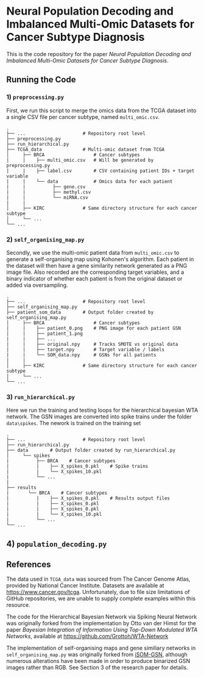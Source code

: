 Neural Population Decoding and Imbalanced Multi-Omic Datasets for Cancer Subtype Diagnosis
============================   
This is the code repository for the paper *Neural Population Decoding and Imbalanced Multi-Omic Datasets for Cancer Subtype Diagnosis*.


## Running the Code
### 1)  `preprocessing.py`
First, we run this script to merge the omics data from the TCGA dataset into a single CSV file per cancer subtype, named `multi_omic.csv`.

    .
    ├── ...                     # Repository root level
    ├── preprocessing.py        
    ├── run_hierarchical.py
    ├── TCGA_data               # Multi-omic dataset from TCGA
    │     ├── BRCA                  # Cancer subtypes
    |     |    ├── multi_omic.csv   # Will be generated by preprocessing.py
    |     |    ├── label.csv        # CSV containing patient IDs + target variable
    |     |    └── data             # Omics data for each patient
    |     |          ├── gene.csv
    |     |          ├── methyl.csv
    |     |          └── miRNA.csv
    |     |          
    │     ├── KIRC              # Same directory structure for each cancer subtype       
    │     └── ...                
    └── ...


### 2)  `self_organising_map.py`
Secondly, we use the multi-omic patient data from `multi_omic.csv` to generate a self-organising map using Kohonen's algorithm. Each patient in the dataset will then have a gene similarity network generated as a PNG image file. Also recorded are the corresponding target variables, and a binary indicator of whether each patient is from the original dataset or added via oversampling.

    .
    ├── ...                     # Repository root level
    ├── self_organising_map.py        
    ├── patient_som_data        # Output folder created by self_organising_map.py
    │     ├── BRCA                  # Cancer subtypes
    |     |    ├── patient_0.png    # PNG image for each patient GSN
    |     |    ├── patient_1.png    
    |     |    ├── ...  
    |     |    ├── original.npy     # Tracks SMOTE vs original data
    |     |    ├── target.npy       # Target variable / labels
    |     |    └── SOM_data.npy     # GSNs for all patients
    |     |          
    │     ├── KIRC              # Same directory structure for each cancer subtype       
    │     └── ...                
    └── ...



### 3)  `run_hierarchical.py`

Here we run the training and testing loops for the hierarchical bayesian WTA network. The GSN images are converted into spike trains under the folder `data\spikes`. The nework is trained on the training set

    .
    ├── ...                     # Repository root level
    ├── run_hierarchical.py        
    ├── data        # Output folder created by run_hierarchical.py
    │     └── spikes                  
    |          ├── BRCA    # Cancer subtypes
    |          |    ├── X_spikes_0.pkl    # Spike trains
    |          |    └── X_spikes_10.pkl                    
    |          └── ...  
    |
    ├── results         
    |       └── BRCA    # Cancer subtypes     
    |          |    ├── X_spikes_0.pkl    # Results output files
    |          |    ├── X_spikes_0.pkl    
    |          |    ├── X_spikes_0.pkl    
    |          |    └── X_spikes_10.pkl                    
    |          └── ...                    
    └── ...


## 4) `population_decoding.py`


## References

The data used in `TCGA_data` was sourced from The Cancer Genome Atlas, provided by National Cancer Institute. Datasets are available at https://www.cancer.gov/tcga. Unfortunately, due to file size limitations of GitHub repositories, we are unable to supply complete examples within this resource.

The code for the Hierarchical Bayesian Network via Spiking Neural Network was originally forked from the implementation by Otto van der Himst for the paper *Bayesian Integration of Information Using Top-Down Modulated WTA Networks*, available at https://github.com/Grottoh/WTA-Network

The implementation of self-organising maps and gene similiary networks in `self_organising_map.py` was originally forked from [iSOM-GSN](https://github.com/NaziaFatima/iSOM_GSN), although numerous alterations have been made in order to produce binarized GSN images rather than RGB. See Section 3 of the research paper for details.

